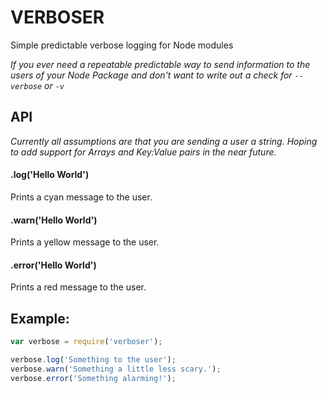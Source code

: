 # VERBOSER
Simple predictable verbose logging for Node modules

*If you ever need a repeatable predictable way to send information to the users of your Node Package and don't want to write out a check for `--verbose` or `-v`*

## API
*Currently all assumptions are that you are sending a user a string. Hoping to add support for Arrays and Key:Value pairs in the near future.*

#### .log('Hello World')
Prints a cyan message to the user.

#### .warn('Hello World')
Prints a yellow message to the user.

#### .error('Hello World')
Prints a red message to the user.

## Example:
```javascript
var verbose = require('verboser');

verbose.log('Something to the user');
verbose.warn('Something a little less scary.');
verbose.error('Something alarming!');
```
